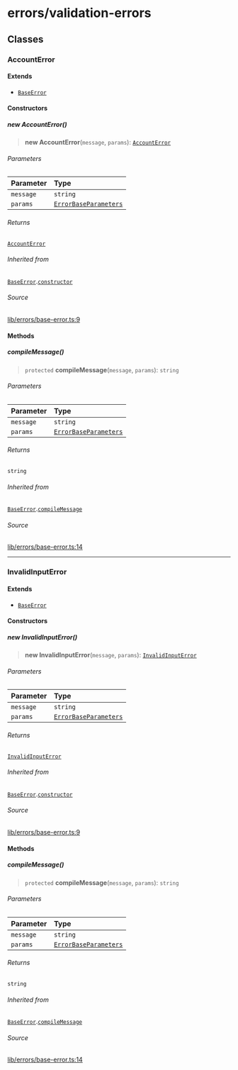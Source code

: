 # errors/validation-errors

## Classes

### AccountError

#### Extends

- [`BaseError`](base-error.md#baseerrort)

#### Constructors

##### new AccountError()

> **new AccountError**(`message`, `params`): [`AccountError`](validation-errors.md#accounterror)

###### Parameters

| Parameter | Type |
| :------ | :------ |
| `message` | `string` |
| `params` | [`ErrorBaseParameters`](types.md#errorbaseparameters) |

###### Returns

[`AccountError`](validation-errors.md#accounterror)

###### Inherited from

[`BaseError`](base-error.md#baseerrort).[`constructor`](base-error.md#constructors)

###### Source

[lib/errors/base-error.ts:9](https://github.com/PufferFinance/puffer-sdk/blob/b473b6799040e5b8af4d82bc901b4d9332c1d211/lib/errors/base-error.ts#L9)

#### Methods

##### compileMessage()

> `protected` **compileMessage**(`message`, `params`): `string`

###### Parameters

| Parameter | Type |
| :------ | :------ |
| `message` | `string` |
| `params` | [`ErrorBaseParameters`](types.md#errorbaseparameters) |

###### Returns

`string`

###### Inherited from

[`BaseError`](base-error.md#baseerrort).[`compileMessage`](base-error.md#compilemessage)

###### Source

[lib/errors/base-error.ts:14](https://github.com/PufferFinance/puffer-sdk/blob/b473b6799040e5b8af4d82bc901b4d9332c1d211/lib/errors/base-error.ts#L14)

***

### InvalidInputError

#### Extends

- [`BaseError`](base-error.md#baseerrort)

#### Constructors

##### new InvalidInputError()

> **new InvalidInputError**(`message`, `params`): [`InvalidInputError`](validation-errors.md#invalidinputerror)

###### Parameters

| Parameter | Type |
| :------ | :------ |
| `message` | `string` |
| `params` | [`ErrorBaseParameters`](types.md#errorbaseparameters) |

###### Returns

[`InvalidInputError`](validation-errors.md#invalidinputerror)

###### Inherited from

[`BaseError`](base-error.md#baseerrort).[`constructor`](base-error.md#constructors)

###### Source

[lib/errors/base-error.ts:9](https://github.com/PufferFinance/puffer-sdk/blob/b473b6799040e5b8af4d82bc901b4d9332c1d211/lib/errors/base-error.ts#L9)

#### Methods

##### compileMessage()

> `protected` **compileMessage**(`message`, `params`): `string`

###### Parameters

| Parameter | Type |
| :------ | :------ |
| `message` | `string` |
| `params` | [`ErrorBaseParameters`](types.md#errorbaseparameters) |

###### Returns

`string`

###### Inherited from

[`BaseError`](base-error.md#baseerrort).[`compileMessage`](base-error.md#compilemessage)

###### Source

[lib/errors/base-error.ts:14](https://github.com/PufferFinance/puffer-sdk/blob/b473b6799040e5b8af4d82bc901b4d9332c1d211/lib/errors/base-error.ts#L14)
